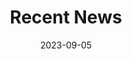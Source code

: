 ---
title: "Recent News"
date: 2023-09-05
news:
  - title: "🎯 We propose LoRA-Dash, which unleashes the power of task-specific directions in parameter efficient fine-tuning."
    date: "2024-09-02"
    summary: "Please refer to <a href='/full-publications/2024-Arxiv-LoRA-Dash' target='_blank' class='custom-link'>this page</a> for more details"
  - title: "🎁 Our work Subspace Tuning and FLoRA has been invited for presentation at AiDD 2024, Beijing Station."
    date: "2024-08-15"
    summary: "Please refer to <a href='https://www.aidd.vip/DMXXLYPC-2024bj' target='_blank' class='custom-link'>this page</a> for more details"
  - title: "🎯 We propose Subspace Tuning for PEFT."
    date: "2024-07-07"
    summary: "Please refer to <a href='/full-publications/2024-Arxiv-Subspace-Tuning' target='_blank' class='custom-link'>this page</a> for more details"
  - title: "📘 One paper has been accepted to ECCV 2024."
    date: "2024-07-01"
  - title: "🎯 We propose FLoRA, aiming to preserve the topological structure of N-dimensional parameter space while seeking low-rank representations."
    date: "2024-05-23"
    summary: "Please refer to <a href='/full-publications/2024-Arxiv-FLoRA' target='_blank' class='custom-link'>this page</a> for more details"
  - title: "📘 One paper has been accepted to AAAI 2024 as an <span style='color:#FF79BC'>Oral</span> Presentation."
    date: "2023-12-09"
  - title: "📘 One paper has been accepted to TKDE 2023."
    date: "2023-10-27"
  - title: "📘 One paper has been accepted to KDD 2023 as an <span style='color:#FF79BC'>Oral</span> Presentation."
    date: "2023-05-17"
---